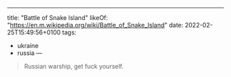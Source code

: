 ---
title: "Battle of Snake Island"
likeOf: "https://en.m.wikipedia.org/wiki/Battle_of_Snake_Island"
date: 2022-02-25T15:49:56+0100
tags:
- ukraine
- russia
—
> Russian warship, get fuck yourself.